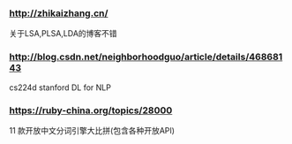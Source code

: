 ### http://zhikaizhang.cn/

关于LSA,PLSA,LDA的博客不错

### http://blog.csdn.net/neighborhoodguo/article/details/46868143

cs224d stanford DL for NLP

### https://ruby-china.org/topics/28000

11 款开放中文分词引擎大比拼(包含各种开放API)
